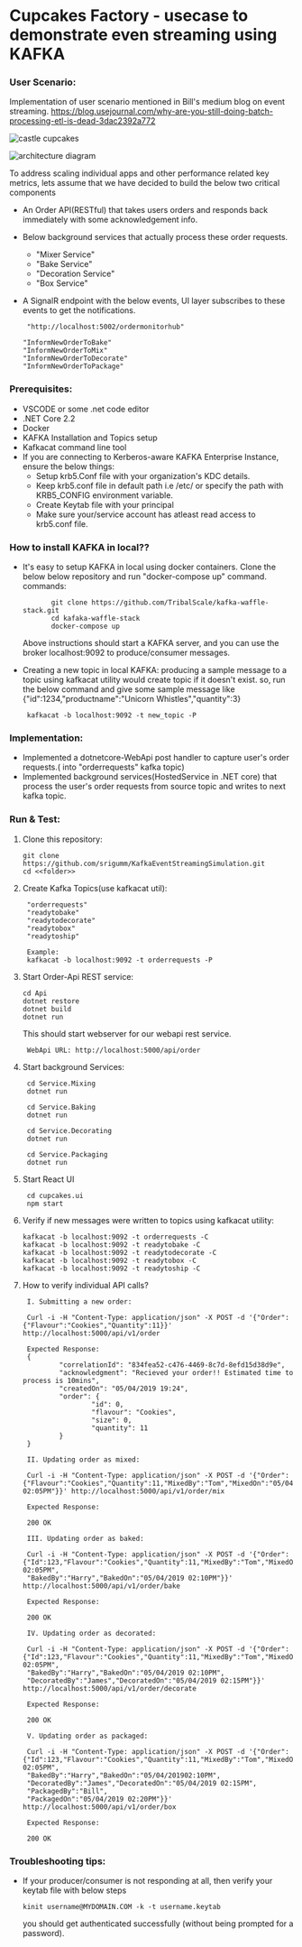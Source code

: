# Cupcakes Factory - usecase to demonstrate even streaming using KAFKA

### User Scenario:


Implementation of user scenario mentioned in Bill's medium blog on event streaming.
https://blog.usejournal.com/why-are-you-still-doing-batch-processing-etl-is-dead-3dac2392a772

![castle cupcakes](https://raw.githubusercontent.com/srigumm/KafkaEventStreamingSimulation/master/cupcakes.ui/src/images/castlecupcakes.png)

![architecture diagram](https://raw.githubusercontent.com/srigumm/KafkaEventStreamingSimulation/master/cupcakes.ui/src/images/cookingprocess.png)

 To address scaling individual apps and other performance related key metrics, lets assume that we have decided to build the below two critical components
  - An Order API(RESTful) that takes users orders and responds back immediately with some acknowledgement info.
  - Below background services that actually process these order requests.
    - "Mixer Service"
    - "Bake Service"
    - "Decoration Service"
    - "Box Service"
  - A SignalR endpoint with the below events, UI layer subscribes to these events to get the notifications.

         "http://localhost:5002/ordermonitorhub"
        
        "InformNewOrderToBake"
        "InformNewOrderToMix"
        "InformNewOrderToDecorate"
        "InformNewOrderToPackage"


### Prerequisites:

 - VSCODE or some .net code editor
 - .NET Core 2.2
 - Docker
 - KAFKA Installation and Topics setup
 - Kafkacat command line tool
 - If you are connecting to Kerberos-aware KAFKA Enterprise Instance, ensure the below things:
    - Setup krb5.Conf file  with your organization's KDC details.
    - Keep krb5.conf file in default path i.e /etc/ or specify the path with KRB5_CONFIG environment variable.
    - Create Keytab file with your principal
    - Make sure your/service account has atleast read access to krb5.conf file.

### How to install KAFKA in local??
- It's easy to setup KAFKA in local using docker containers.
  Clone the below below repository and run "docker-compose up" command.
        commands:

             git clone https://github.com/TribalScale/kafka-waffle-stack.git
             cd kafaka-waffle-stack
             docker-compose up
   Above instructions should start a KAFKA server, and you can use the broker localhost:9092 to produce/consumer messages.
- Creating a new topic in local KAFKA:
    producing a sample message to a topic using kafkacat utility would create topic if it doesn't exist.
    so, run the below command and give some sample message like {"id":1234,"productname":"Unicorn Whistles","quantity":3}

       kafkacat -b localhost:9092 -t new_topic -P

### Implementation:

- Implemented a dotnetcore-WebApi post handler to capture user's order requests.( into "orderrequests" kafka topic)
- Implemented background services(HostedService in .NET core) that process the user's order requests from source topic and writes to next kafka topic.

### Run & Test:
1. Clone this repository:

       git clone https://github.com/srigumm/KafkaEventStreamingSimulation.git
       cd <<folder>>
2. Create Kafka Topics(use kafkacat util):

        "orderrequests"
        "readytobake"
        "readytodecorate"
        "readytobox"
        "readytoship"

        Example:
        kafkacat -b localhost:9092 -t orderrequests -P

3. Start Order-Api REST service:  
        
       cd Api
       dotnet restore
       dotnet build
       dotnet run

      This should start  webserver for our webapi rest service.

        WebApi URL: http://localhost:5000/api/order

4. Start background Services:

    
        cd Service.Mixing
        dotnet run

        cd Service.Baking
        dotnet run

        cd Service.Decorating
        dotnet run

        cd Service.Packaging
        dotnet run

5. Start React UI

        cd cupcakes.ui
        npm start
        

6. Verify if new messages were written to topics using kafkacat utility:

       kafkacat -b localhost:9092 -t orderrequests -C
       kafkacat -b localhost:9092 -t readytobake -C
       kafkacat -b localhost:9092 -t readytodecorate -C
       kafkacat -b localhost:9092 -t readytobox -C
       kafkacat -b localhost:9092 -t readytoship -C
7. How to verify individual API calls?

        I. Submitting a new order:
        
        Curl -i -H "Content-Type: application/json" -X POST -d '{"Order":{"Flavour":"Cookies","Quantity":11}}' http://localhost:5000/api/v1/order

        Expected Response:
        {
                "correlationId": "834fea52-c476-4469-8c7d-8efd15d38d9e",
                "acknowledgment": "Recieved your order!! Estimated time to process is 10mins",
                "createdOn": "05/04/2019 19:24",
                "order": {
                        "id": 0,
                        "flavour": "Cookies",
                        "size": 0,
                        "quantity": 11
                }
        }

        II. Updating order as mixed:

        Curl -i -H "Content-Type: application/json" -X POST -d '{"Order":{"Flavour":"Cookies","Quantity":11,"MixedBy":"Tom","MixedOn":"05/04/2019 02:05PM"}}' http://localhost:5000/api/v1/order/mix

        Expected Response:

        200 OK

        III. Updating order as baked:

        Curl -i -H "Content-Type: application/json" -X POST -d '{"Order":{"Id":123,"Flavour":"Cookies","Quantity":11,"MixedBy":"Tom","MixedOn":"05/04/2019 02:05PM",
        "BakedBy":"Harry","BakedOn":"05/04/2019 02:10PM"}}' http://localhost:5000/api/v1/order/bake

        Expected Response:

        200 OK

        IV. Updating order as decorated:

        Curl -i -H "Content-Type: application/json" -X POST -d '{"Order":{"Id":123,"Flavour":"Cookies","Quantity":11,"MixedBy":"Tom","MixedOn":"05/04/2019 02:05PM",
        "BakedBy":"Harry","BakedOn":"05/04/2019 02:10PM",
        "DecoratedBy":"James","DecoratedOn":"05/04/2019 02:15PM"}}' http://localhost:5000/api/v1/order/decorate

        Expected Response:

        200 OK

        V. Updating order as packaged:

        Curl -i -H "Content-Type: application/json" -X POST -d '{"Order":{"Id":123,"Flavour":"Cookies","Quantity":11,"MixedBy":"Tom","MixedOn":"05/04/2019 02:05PM",
        "BakedBy":"Harry","BakedOn":"05/04/201902:10PM",
        "DecoratedBy":"James","DecoratedOn":"05/04/2019 02:15PM",
        "PackagedBy":"Bill",
        "PackagedOn":"05/04/2019 02:20PM"}}' http://localhost:5000/api/v1/order/box

        Expected Response:

        200 OK



### Troubleshooting tips:
- If your producer/consumer is not responding at all, then verify your keytab file with below steps

      kinit username@MYDOMAIN.COM -k -t username.keytab
    you should get authenticated successfully (without being prompted for a password).
